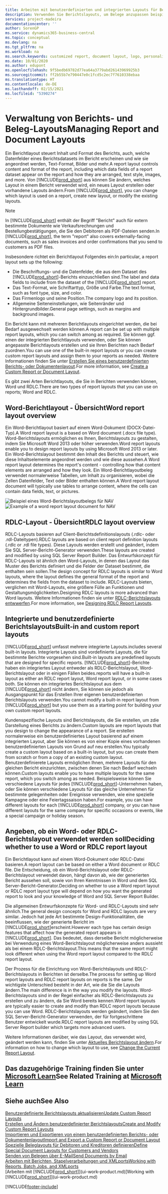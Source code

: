 ```yaml
---
title: Arbeiten mit benutzerdefinierten und integrierten Layouts für Berichte und Belege | Microsoft Docs
description: Verwenden Sie Berichtslayouts, um Belege anzupassen beispielsweise um die gewünschten Schriftart, das Logo oder die Seiteneinstellungen von PDF-Dateien zu personalisieren, die Sie den Debitoren senden.
services: project-madeira
documentationcenter: ''
author: SorenGP
ms.service: dynamics365-business-central
ms.topic: conceptual
ms.devlang: na
ms.tgt_pltfrm: na
ms.workload: na
ms.search.keywords: customized report, document layout, logo, personalize
ms.date: 10/01/2020
ms.author: edupont
ms.openlocfilehash: 9f5bedb69782d77ea64a3779abd26143969925b3
ms.sourcegitcommit: ff2b55b7e790447e0c1fcd5c2ec7f7610338ebaa
ms.translationtype: HT
ms.contentlocale: de-DE
ms.lasthandoff: 02/15/2021
ms.locfileid: "5390274"
---
```

# <a name="managing-report-and-document-layouts"></a><span data-ttu-id="7776e-103">Verwaltung von Berichts- und Beleg-Layouts</span><span class="sxs-lookup"><span data-stu-id="7776e-103">Managing Report and Document Layouts</span></span>
<span data-ttu-id="7776e-104">Ein Berichtlayout steuert Inhalt und Format des Berichts, auch, welche Datenfelder eines Berichtsdatasets im Bericht erscheinen und wie sie angeordnet werden, Text-Format, Bilder und mehr.</span><span class="sxs-lookup"><span data-stu-id="7776e-104">A report layout controls content and format of the report, including which data fields of a report dataset appear on the report and how they are arranged, text style, images, and more.</span></span> <span data-ttu-id="7776e-105">Von [!INCLUDE[prod_short](includes/prod_short.md)] aus können Sie ändern, welches Layout in einem Bericht verwendet wird, ein neues Layout erstellen oder vorhandene Layouts ändern.</span><span class="sxs-lookup"><span data-stu-id="7776e-105">From [!INCLUDE[prod_short](includes/prod_short.md)], you can change which layout is used on a report, create new layout, or modify the existing layouts.</span></span>

> [!NOTE]  
>   <span data-ttu-id="7776e-106">In [!INCLUDE[prod_short](includes/prod_short.md)] enthält der Begriff "Bericht" auch für extern bestimmte Dokumente wie Verkaufsrechnungen und Bestellungbestätigungen, die Sie den Debitoren als PDF-Dateien senden.</span><span class="sxs-lookup"><span data-stu-id="7776e-106">In [!INCLUDE[prod_short](includes/prod_short.md)], the term "report" also covers externally-facing documents, such as sales invoices and order confirmations that you send to customers as PDF files.</span></span>

<span data-ttu-id="7776e-107">Insbesondere richtet ein Berichtlayout Folgendes ein:</span><span class="sxs-lookup"><span data-stu-id="7776e-107">In particular, a report layout sets up the following:</span></span>

* <span data-ttu-id="7776e-108">Die Beschriftungs- und die Datenfelder, die aus dem Dataset des [!INCLUDE[prod_short](includes/prod_short.md)]-Berichts einzuschließen sind.</span><span class="sxs-lookup"><span data-stu-id="7776e-108">The label and data fields to include from the dataset of the [!INCLUDE[prod_short](includes/prod_short.md)] report.</span></span>
* <span data-ttu-id="7776e-109">Das Text-Format, wie Schriftarttyp, Größe und Farbe.</span><span class="sxs-lookup"><span data-stu-id="7776e-109">The text format, such as font type, size, and color.</span></span>
* <span data-ttu-id="7776e-110">Das Firmenlogo und seine Position.</span><span class="sxs-lookup"><span data-stu-id="7776e-110">The company logo and its position.</span></span>
* <span data-ttu-id="7776e-111">Allgemeine Seiteneinstellungen, wie Seitenränder und Hintergrundbilder.</span><span class="sxs-lookup"><span data-stu-id="7776e-111">General page settings, such as margins and background images.</span></span>

<span data-ttu-id="7776e-112">Ein Bericht kann mit mehreren Berichtlayouts eingerichtet werden, die bei Bedarf ausgewechselt werden können.</span><span class="sxs-lookup"><span data-stu-id="7776e-112">A report can be set up with multiple report layouts, which you can switch among as required.</span></span> <span data-ttu-id="7776e-113">Sie können ggf. einen der integrierten Berichtlayouts verwenden, oder Sie können angepasste Berichtlayouts erstellen und sie Ihren Berichten nach Bedarf zuordnen.</span><span class="sxs-lookup"><span data-stu-id="7776e-113">You can use one of the built-in report layouts or you can create custom report layouts and assign them to your reports as needed.</span></span> <span data-ttu-id="7776e-114">Weitere Informationen finden Sie unter [Erstellen Sie eines benutzerdefinierten Berichts- oder Dokumentenlayout](ui-how-create-custom-report-layout.md).</span><span class="sxs-lookup"><span data-stu-id="7776e-114">For more information, see [Create a Custom Report or Document Layout](ui-how-create-custom-report-layout.md).</span></span>

<span data-ttu-id="7776e-115">Es gibt zwei Arten Berichtlayouts, die Sie in Berichten verwenden können, Word und RDLC.</span><span class="sxs-lookup"><span data-stu-id="7776e-115">There are two types of report layouts that you can use on reports; Word and RDLC.</span></span>

## <a name="word-report-layout-overview"></a><span data-ttu-id="7776e-116">Word-Berichtlayout - Übersicht</span><span class="sxs-lookup"><span data-stu-id="7776e-116">Word report layout overview</span></span>
<span data-ttu-id="7776e-117">Ein Word-Berichtlayout basiert auf einem Word-Dokument (DOCX-Datei-Typ).</span><span class="sxs-lookup"><span data-stu-id="7776e-117">A Word report layout is a based on Word document (.docx file type).</span></span> <span data-ttu-id="7776e-118">Word-Berichtslayouts ermöglichen es Ihnen, Berichtslayouts zu gestalten, indem Sie Microsoft Word 2013 oder höher verwenden.</span><span class="sxs-lookup"><span data-stu-id="7776e-118">Word report layouts enable you to design report layouts by using Microsoft Word 2013 or later.</span></span> <span data-ttu-id="7776e-119">Ein Word-Berichtslayout bestimmt den Inhalt des Berichts und steuert, wie diese Inhaltselemente angeordnet werden und wie diese aussehen.</span><span class="sxs-lookup"><span data-stu-id="7776e-119">A Word report layout determines the report's content - controlling how that content elements are arranged and how they look.</span></span> <span data-ttu-id="7776e-120">Ein Word-Berichtlayoutbeleg verwendet normalerweise Tabellen, um Inhalt zu organisieren, wobei die Zellen Datenfelder, Text oder Bilder enthalten können.</span><span class="sxs-lookup"><span data-stu-id="7776e-120">A Word report layout document will typically use tables to arrange content, where the cells can contain data fields, text, or pictures.</span></span>

 <span data-ttu-id="7776e-121">![Beispiel eines Word-Berichtslayoutbelegs für NAV](media/nav_wordreportlayout_edit_in_word_example.png "NAV_WordReportLayout_Edit_In_Word_Example")</span><span class="sxs-lookup"><span data-stu-id="7776e-121">![Example of a word report layout document for NAV](media/nav_wordreportlayout_edit_in_word_example.png "NAV_WordReportLayout_Edit_In_Word_Example")</span></span>  

## <a name="rdlc-layout-overview"></a><span data-ttu-id="7776e-122">RDLC-Layout - Übersicht</span><span class="sxs-lookup"><span data-stu-id="7776e-122">RDLC layout overview</span></span>
<span data-ttu-id="7776e-123">RDLC-Layouts basieren auf Client-Berichtsdefinitionslayouts (.rdlc- oder .rdl-Dateitypen).</span><span class="sxs-lookup"><span data-stu-id="7776e-123">RDLC layouts are based on client report definition layouts (.rdlc or .rdl file types).</span></span> <span data-ttu-id="7776e-124">Diese Layouts werden erstellt und geändert, indem Sie SQL Server-Bericht-Generator verwenden.</span><span class="sxs-lookup"><span data-stu-id="7776e-124">These layouts are created and modified by using SQL Server Report Builder.</span></span> <span data-ttu-id="7776e-125">Das Entwurfskonzept für RDLC-Layouts ist ähnlich den Word-Layouts, in denen das Layout das Muster des Berichts definiert und die Felder der Dataset bestimmt, die enthalten sein sollen.</span><span class="sxs-lookup"><span data-stu-id="7776e-125">The design concept for RDLC layouts is similar to Word layouts, where the layout defines the general format of the report and determines the fields from the dataset to include.</span></span> <span data-ttu-id="7776e-126">RDLC-Layouts bieten, verglichen mit Word-Layouts, eine größere Fülle an Funktionen und Gestaltungsmöglichkeiten.</span><span class="sxs-lookup"><span data-stu-id="7776e-126">Designing RDLC layouts is more advanced than Word layouts.</span></span> <span data-ttu-id="7776e-127">Weitere Informationen finden sie unter [RDLC-Berichtslayouts entwwerfen](/dynamics-nav/Designing-RDLC-Report-Layouts).</span><span class="sxs-lookup"><span data-stu-id="7776e-127">For more information, see [Designing RDLC Report Layouts](/dynamics-nav/Designing-RDLC-Report-Layouts).</span></span>

## <a name="built-in-and-custom-report-layouts"></a><span data-ttu-id="7776e-128">Integrierte und benutzerdefinierte Berichtslayouts</span><span class="sxs-lookup"><span data-stu-id="7776e-128">Built-in and custom report layouts</span></span>
[!INCLUDE[prod_short](includes/prod_short.md)] <span data-ttu-id="7776e-129">umfasst mehrere integrierte Layouts.</span><span class="sxs-lookup"><span data-stu-id="7776e-129">includes several built-in layouts.</span></span> <span data-ttu-id="7776e-130">Integrierte Layouts sind vordefinierte Layouts, die für bestimmte Berichte vorgesehen sind.</span><span class="sxs-lookup"><span data-stu-id="7776e-130">Built-in layouts are predefined layouts that are designed for specific reports.</span></span> [!INCLUDE[prod_short](includes/prod_short.md)]<span data-ttu-id="7776e-131">-Berichte haben ein integriertes Layout entweder als RDLC-Berichtslayout, Word-Berichtslayout oder in einigen Fällen beides.</span><span class="sxs-lookup"><span data-stu-id="7776e-131">reports will have a built-in layout as either an RDLC report layout, Word report layout, or in some cases both.</span></span> <span data-ttu-id="7776e-132">Sie können ein integriertes Berichtslayout aus dem [!INCLUDE[prod_short](includes/prod_short.md)] nicht ändern, Sie können sie jedoch als Ausgangspunkt für das Erstellen Ihrer eigenen benutzerdefinierten Berichtslayouts verwenden.</span><span class="sxs-lookup"><span data-stu-id="7776e-132">You cannot modify a built-in report layout from [!INCLUDE[prod_short](includes/prod_short.md)] but you use them as a starting point for building your own custom report layouts.</span></span>

<span data-ttu-id="7776e-133">Kundenspezifische Layouts sind Berichtslayouts, die Sie erstellen, um zdie Darstellung eines Berichts zu ändern.</span><span class="sxs-lookup"><span data-stu-id="7776e-133">Custom layouts are report layouts that you design to change the appearance of a report.</span></span> <span data-ttu-id="7776e-134">Sie erstellen normalerweise ein benutzerdefiniertes Layout basierend auf einem integrierten Layout, aber Sie können es von einer Kopie eines vorhandenen benutzerdefinierten Layouts von Grund auf neu erstellen.</span><span class="sxs-lookup"><span data-stu-id="7776e-134">You typically create a custom layout based on a built-in layout, but you can create them from scratch or from a copy of an existing custom layout.</span></span> <span data-ttu-id="7776e-135">Benutzerdefinierete Layouts ermöglichen Ihnen, mehrere Layouts für den gleichen Bericht einzurichten, zwischen denen Sie nach Bedarf wechseln können.</span><span class="sxs-lookup"><span data-stu-id="7776e-135">Custom layouts enable you to have multiple layouts for the same report, which you switch among as needed.</span></span> <span data-ttu-id="7776e-136">Beispielsweise können Sie verschiedene Layouts für jedes [!INCLUDE[prod_short](includes/prod_short.md)]-Unternehmen haben, oder Sie können verschiedene Layouts für das gleiche Unternehmen für bestimmte gelegenheiten oder Ereignisse verwenden, wie eine spezielle Kampagne oder eine Feiertagssaison haben.</span><span class="sxs-lookup"><span data-stu-id="7776e-136">For example, you can have different layouts for each [!INCLUDE[prod_short](includes/prod_short.md)] company, or you can have different layouts for the same company for specific occasions or events, like a special campaign or holiday season.</span></span>

## <a name="deciding-whether-to-use-a-word-or-rdlc-report-layout"></a><span data-ttu-id="7776e-137">Angeben, ob ein Word- oder RDLC-Berichtslayout verwendet werden soll</span><span class="sxs-lookup"><span data-stu-id="7776e-137">Deciding whether to use a Word or RDLC report layout</span></span>
<span data-ttu-id="7776e-138">Ein Berichtlayout kann auf einem Word-Dokument oder RDLC-Datei basieren.</span><span class="sxs-lookup"><span data-stu-id="7776e-138">A report layout can be based on either a Word document or RDLC file.</span></span> <span data-ttu-id="7776e-139">Die Entscheidung, ob ein Word-Berichtslayout oder RDLC-Berichtslayout verwendet davon, hängt davon ab, wie der generierten Bericht aussehen soll, sowie von Ihren Kenntnissen in Word und dem SQL Server-Bericht-Generator.</span><span class="sxs-lookup"><span data-stu-id="7776e-139">Deciding on whether to use a Word report layout or RDLC report layout type will depend on how you want the generated report to look and your knowledge of Word and SQL Server Report Builder.</span></span>

<span data-ttu-id="7776e-140">Die allgemeinen Entwurfskonzepte für Word- und RDLC-Layouts sind sehr ähnlich.</span><span class="sxs-lookup"><span data-stu-id="7776e-140">The general design concepts for Word and RDLC layouts are very similar.</span></span> <span data-ttu-id="7776e-141">Jedoch hat jede Art bestimmte Design-Funktionalitäten, die beeinflussen, wie der generierte Bericht im [!INCLUDE[prod_short](includes/prod_short.md)]erscheint.</span><span class="sxs-lookup"><span data-stu-id="7776e-141">However each type has certain design features that affect how the generated report appears in [!INCLUDE[prod_short](includes/prod_short.md)].</span></span> <span data-ttu-id="7776e-142">Das bedeutet, dass derselbe Bericht möglicherweise bei Verwendung eines Word-Berichtslayout möglicherweise anders aussieht als bei einem RDLC-Berichtslayout.</span><span class="sxs-lookup"><span data-stu-id="7776e-142">This means that the same report might look different when using the Word report layout compared to the RDLC report layout.</span></span>

<span data-ttu-id="7776e-143">Der Prozess für die Einrichtung von Word-Berichtslayouts und RDLC-Berichtslayouts in Berichten ist derselbe.</span><span class="sxs-lookup"><span data-stu-id="7776e-143">The process for setting up Word report layouts and RDLC report layouts on reports is the same.</span></span> <span data-ttu-id="7776e-144">Der wichtigste Unterschied besteht in der Art, wie die Sie die Layouts ändern.</span><span class="sxs-lookup"><span data-stu-id="7776e-144">The main difference is in the way you modify the layouts.</span></span> <span data-ttu-id="7776e-145">Word-Berichtslayouts sind in der Regel einfacher als RDLC-Berichtslayouts zu erstellen und zu ändern, da Sie Word bereits kennen.</span><span class="sxs-lookup"><span data-stu-id="7776e-145">Word report layouts are typically easier to create and modify than RDLC report layouts because you can use Word.</span></span> <span data-ttu-id="7776e-146">RDLC-Berichtslayouts werden geändert, indem Sie den SQL Server-Bericht-Generator verwenden, der für fortgeschrittene Benutzer entwickelt wurde.</span><span class="sxs-lookup"><span data-stu-id="7776e-146">RDLC report layouts are modified by using SQL Server Report builder which targets more advanced users.</span></span>

<span data-ttu-id="7776e-147">Weitere Informationen darüber, wie das Layout, das verwendet wird, geändert werden kann, finden Sie unter [Aktuelles Berichtslayout ändern](ui-how-change-layout-currently-used-report.md).</span><span class="sxs-lookup"><span data-stu-id="7776e-147">For information on how to change which layout to use, see [Change the Current Report Layout](ui-how-change-layout-currently-used-report.md).</span></span>

## <a name="see-related-training-at-microsoft-learn"></a><span data-ttu-id="7776e-148">Das dazugehörige Training finden Sie unter [Microsoft Learn](/learn/modules/change-documents-dynamics-365-business-central/index)</span><span class="sxs-lookup"><span data-stu-id="7776e-148">See Related Training at [Microsoft Learn](/learn/modules/change-documents-dynamics-365-business-central/index)</span></span>

## <a name="see-also"></a><span data-ttu-id="7776e-149">Siehe auch</span><span class="sxs-lookup"><span data-stu-id="7776e-149">See Also</span></span>
[<span data-ttu-id="7776e-150">Benutzerdefinierte Berichtslayouts aktualisieren</span><span class="sxs-lookup"><span data-stu-id="7776e-150">Update Custom Report Layouts</span></span>](ui-update-report-layouts.md)  
[<span data-ttu-id="7776e-151">Erstellen und Ändern benutzerdefinierter Berichtslayouts</span><span class="sxs-lookup"><span data-stu-id="7776e-151">Create and Modify Custom Report Layouts</span></span>](ui-how-create-custom-report-layout.md)  
[<span data-ttu-id="7776e-152">Importieren und Exportieren von einem benutzerdefinierten Berichts- oder Dokumentenlayout</span><span class="sxs-lookup"><span data-stu-id="7776e-152">Import and Export a Custom Report or Document Layout</span></span>](ui-how-import-and-export-report-layout.md)  
[<span data-ttu-id="7776e-153">Spezielle Beleglayouts für Debitoren und Kreditoren definieren</span><span class="sxs-lookup"><span data-stu-id="7776e-153">Define Special Document Layouts for Customers and Vendors</span></span>](ui-define-customer-vendor-document-layouts.md)  
[<span data-ttu-id="7776e-154">Senden von Belegen über E-Mail</span><span class="sxs-lookup"><span data-stu-id="7776e-154">Send Documents by Email</span></span>](ui-how-send-documents-email.md)  
[<span data-ttu-id="7776e-155">Arbeiten mit Berichten, Stapelverarbeitungen und XMLports</span><span class="sxs-lookup"><span data-stu-id="7776e-155">Working with Reports, Batch Jobs, and XMLports</span></span>](ui-work-report.md)  
<span data-ttu-id="7776e-156">[Arbeiten mit [!INCLUDE[prod_short](includes/prod_short.md)]](ui-work-product.md)</span><span class="sxs-lookup"><span data-stu-id="7776e-156">[Working with [!INCLUDE[prod_short](includes/prod_short.md)]](ui-work-product.md)</span></span>  


[!INCLUDE[footer-include](includes/footer-banner.md)]